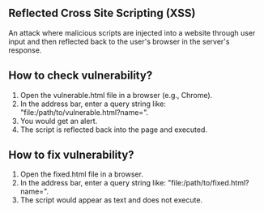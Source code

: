 ## Reflected Cross Site Scripting (XSS)

An attack where malicious scripts are injected into a website through user input and then reflected back to the user's browser in the server's response.

## How to check vulnerability?
1. Open the vulnerable.html file in a browser (e.g., Chrome).
2. In the address bar, enter a query string like: "file:/path/to/vulnerable.html?name=<script>alert('XSS')</script>".
3. You would get an alert.
4. The script is reflected back into the page and executed.

## How to fix vulnerability?
1. Open the fixed.html file in a browser.
2. In the address bar, enter a query string like: "file:/path/to/fixed.html?name=<script>alert('XSS')</script>".
3. The script would appear as text and does not execute.

